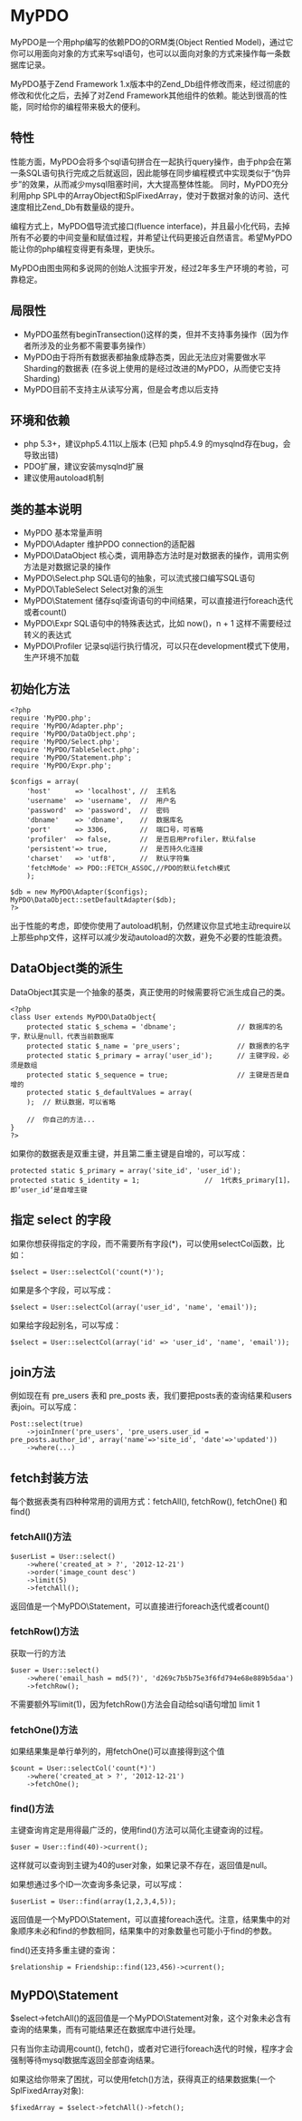 MyPDO
=====
MyPDO是一个用php编写的依赖PDO的ORM类(Object Rentied Model)，通过它你可以用面向对象的方式来写sql语句，也可以以面向对象的方式来操作每一条数据库记录。

MyPDO基于Zend Framework 1.x版本中的Zend_Db组件修改而来，经过彻底的修改和优化之后，去掉了对Zend Framework其他组件的依赖。能达到很高的性能，同时给你的编程带来极大的便利。

## 特性

性能方面，MyPDO会将多个sql语句拼合在一起执行query操作，由于php会在第一条SQL语句执行完成之后就返回，因此能够在同步编程模式中实现类似于“伪异步”的效果，从而减少mysql阻塞时间，大大提高整体性能。
同时，MyPDO充分利用php SPL中的ArrayObject和SplFixedArray，使对于数据对象的访问、迭代速度相比Zend_Db有数量级的提升。

编程方式上，MyPDO倡导流式接口(fluence interface)，并且最小化代码，去掉所有不必要的中间变量和赋值过程，并希望让代码更接近自然语言。希望MyPDO能让你的php编程变得更有条理，更快乐。

MyPDO由图虫网和多说网的创始人沈振宇开发，经过2年多生产环境的考验，可靠稳定。

## 局限性
* MyPDO虽然有beginTransection()这样的类，但并不支持事务操作（因为作者所涉及的业务都不需要事务操作）
* MyPDO由于将所有数据表都抽象成静态类，因此无法应对需要做水平Sharding的数据表 (在多说上使用的是经过改进的MyPDO，从而使它支持Sharding)
* MyPDO目前不支持主从读写分离，但是会考虑以后支持

## 环境和依赖
* php 5.3+，建议php5.4.11以上版本 (已知 php5.4.9 的mysqlnd存在bug，会导致出错)
* PDO扩展，建议安装mysqlnd扩展
* 建议使用autoload机制

## 类的基本说明
* MyPDO 基本常量声明
* MyPDO\Adapter 维护PDO connection的适配器
* MyPDO\DataObject 核心类，调用静态方法时是对数据表的操作，调用实例方法是对数据记录的操作
* MyPDO\Select.php SQL语句的抽象，可以流式接口编写SQL语句
* MyPDO\TableSelect Select对象的派生
* MyPDO\Statement 储存sql查询语句的中间结果，可以直接进行foreach迭代或者count()
* MyPDO\Expr SQL语句中的特殊表达式，比如 now()，n + 1 这样不需要经过转义的表达式
* MyPDO\Profiler 记录sql运行执行情况，可以只在development模式下使用，生产环境不加载

## 初始化方法
    <?php 
    require 'MyPDO.php';
    require 'MyPDO/Adapter.php';
    require 'MyPDO/DataObject.php';
    require 'MyPDO/Select.php';
    require 'MyPDO/TableSelect.php';
    require 'MyPDO/Statement.php';
    require 'MyPDO/Expr.php';
    
    $configs = array(
        'host'		=> 'localhost',	//	主机名
        'username'	=> 'username',	//	用户名
        'password'	=> 'password',	//	密码
        'dbname'	=> 'dbname',	//	数据库名
        'port'		=> 3306,		//	端口号，可省略
        'profiler'	=> false,		//	是否启用Profiler，默认false
        'persistent'=> true,		//	是否持久化连接
        'charset'	=> 'utf8',		//	默认字符集
        'fetchMode'	=> PDO::FETCH_ASSOC,//PDO的默认fetch模式
        );
      
    $db = new MyPDO\Adapter($configs);
    MyPDO\DataObject::setDefaultAdapter($db);
    ?>
出于性能的考虑，即使你使用了autoload机制，仍然建议你显式地主动require以上那些php文件，这样可以减少发动autoload的次数，避免不必要的性能浪费。

## DataObject类的派生
DataObject其实是一个抽象的基类，真正使用的时候需要将它派生成自己的类。

    <?php 
    class User extends MyPDO\DataObject{
        protected static $_schema = 'dbname';				// 数据库的名字，默认是null，代表当前数据库
        protected static $_name = 'pre_users';				// 数据表的名字
        protected static $_primary = array('user_id');		// 主键字段，必须是数组
        protected static $_sequence = true;					// 主键是否是自增的
        protected static $_defaultValues = array(
        );	// 默认数据，可以省略
    
        //	你自己的方法...
    }
    ?>

如果你的数据表是双重主键，并且第二重主键是自增的，可以写成：

    protected static $_primary = array('site_id', 'user_id');
    protected static $_identity = 1;				//	1代表$_primary[1]，即’user_id‘是自增主键

## 指定 select 的字段
如果你想获得指定的字段，而不需要所有字段(*)，可以使用selectCol函数，比如：

    $select = User::selectCol('count(*)');

如果是多个字段，可以写成：

    $select = User::selectCol(array('user_id', 'name', 'email'));

如果给字段起别名，可以写成：

    $select = User::selectCol(array('id' => 'user_id', 'name', 'email'));

## join方法
例如现在有 pre_users 表和 pre_posts 表，我们要把posts表的查询结果和users表join。可以写成：

    Post::select(true)
    	->joinInner('pre_users', 'pre_users.user_id = pre_posts.author_id', array('name'=>'site_id', 'date'=>'updated'))
    	->where(...)

## fetch封装方法
每个数据表类有四种种常用的调用方式：fetchAll(), fetchRow(), fetchOne() 和 find()

### fetchAll()方法
    $userList = User::select()
        ->where('created_at > ?', '2012-12-21')
        ->order('image_count desc')
        ->limit(5)
        ->fetchAll();

返回值是一个MyPDO\Statement，可以直接进行foreach迭代或者count()

### fetchRow()方法
获取一行的方法

    $user = User::select()
        ->where('email_hash = md5(?)', 'd269c7b5b75e3f6fd794e68e889b5daa')
        ->fetchRow();

不需要额外写limit(1)，因为fetchRow()方法会自动给sql语句增加 limit 1

### fetchOne()方法
如果结果集是单行单列的，用fetchOne()可以直接得到这个值

    $count = User::selectCol('count(*)')
        ->where('created_at > ?', '2012-12-21')
        ->fetchOne();


### find()方法
主键查询肯定是用得最广泛的，使用find()方法可以简化主键查询的过程。

    $user = User::find(40)->current();
这样就可以查询到主键为40的user对象，如果记录不存在，返回值是null。

如果想通过多个ID一次查询多条记录，可以写成：

    $userList = User::find(array(1,2,3,4,5));
返回值是一个MyPDO\Statement，可以直接foreach迭代。注意，结果集中的对象顺序未必和find的参数相同，结果集中的对象数量也可能小于find的参数。

find()还支持多重主键的查询：

    $relationship = Friendship::find(123,456)->current();

## MyPDO\Statement
$select->fetchAll()的返回值是一个MyPDO\Statement对象，这个对象未必含有查询的结果集，而有可能结果还在数据库中进行处理。

只有当你主动调用count(), fetch()，或者对它进行foreach迭代的时候，程序才会强制等待mysql数据库返回全部查询结果。

如果这给你带来了困扰，可以使用fetch()方法，获得真正的结果数据集(一个SplFixedArray对象):

    $fixedArray = $select->fetchAll()->fetch();
